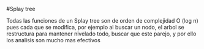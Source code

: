 #Splay tree

Todas las funciones de un Splay tree son de orden de complejidad
O (log n) pues cada que se modifica, por ejemplo al buscar un nodo, el arbol
se restructura para mantener nivelado todo, buscar que este parejo, y por ello los analisis son mucho mas efectivos
